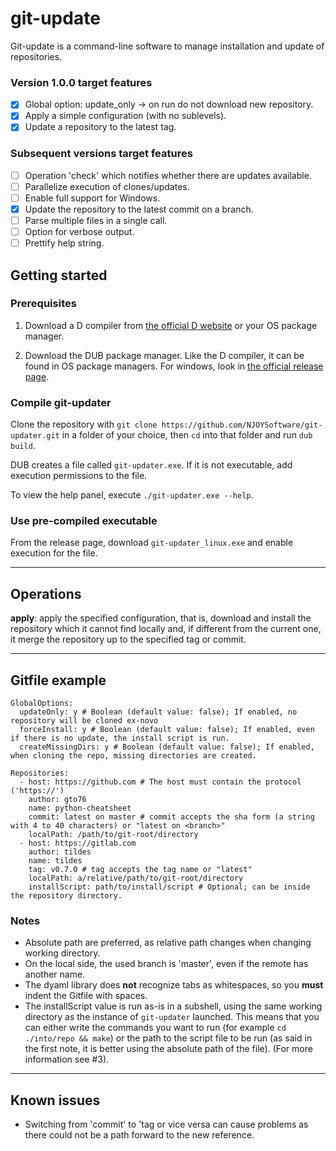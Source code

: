 # git-update
Git-update is a command-line software to manage installation and update of repositories.

### Version 1.0.0 target features
* [x] Global option: update_only -> on run do not download new repository.
* [x] Apply a simple configuration (with no sublevels).
* [x] Update a repository to the latest tag.

### Subsequent versions target features
* [ ] Operation 'check' which notifies whether there are updates available.
* [ ] Parallelize execution of clones/updates.
* [ ] Enable full support for Windows.
* [x] Update the repository to the latest commit on a branch.
* [ ] Parse multiple files in a single call.
* [ ] Option for verbose output.
* [ ] Prettify help string.

## Getting started
### Prerequisites
1. Download a D compiler from [the official D website](https://dlang.org/download.html) or your OS package manager.

1. Download the DUB package manager. Like the D compiler, it can be found in OS package managers. For windows, look in [the official release page](https://github.com/dlang/dub/releases).

### Compile git-updater
Clone the repository with `git clone https://github.com/NJOYSoftware/git-updater.git` in a folder of your choice, then `cd` into that folder and run `dub build`.

DUB creates a file called `git-updater.exe`. If it is not executable, add execution permissions to the file.

To view the help panel, execute `./git-updater.exe --help`.

### Use pre-compiled executable
From the release page, download `git-updater_linux.exe` and enable execution for the file.

----

## Operations
**apply**: apply the specified configuration, that is, download and install the repository which it cannot find locally and, if different from the current one, it merge the repository up to the specified tag or commit.

----


## Gitfile example
```
GlobalOptions:
  updateOnly: y # Boolean (default value: false); If enabled, no repository will be cloned ex-novo
  forceInstall: y # Boolean (default value: false); If enabled, even if there is no update, the install script is run.
  createMissingDirs: y # Boolean (default value: false); If enabled, when cloning the repo, missing directories are created.

Repositories:
  - host: https://github.com # The host must contain the protocol ('https://')
    author: gto76
    name: python-cheatsheet
    commit: latest on master # commit accepts the sha form (a string with 4 to 40 characters) or "latest on <branch>"
    localPath: /path/to/git-root/directory 
  - host: https://gitlab.com
    author: tildes
    name: tildes
    tag: v0.7.0 # tag accepts the tag name or "latest"
    localPath: a/relative/path/to/git-root/directory
    installScript: path/to/install/script # Optional; can be inside the repository directory.
```

### Notes

* Absolute path are preferred, as relative path changes when changing working directory.
* On the local side, the used branch is 'master', even if the remote has another name.
* The dyaml library does **not** recognize tabs as whitespaces, so you **must** indent the Gitfile with spaces.
* The installScript value is run as-is in a subshell, using the same working directory as the instance of `git-updater` launched. This means that you can either write the commands you want to run (for example `cd ./into/repo && make`) or the path to the script file to be run (as said in the first note, it is better using the absolute path of the file). (For more information see #3).

----

## Known issues
* Switching from 'commit' to 'tag or vice versa can cause problems as there could not be a path forward to the new reference.
